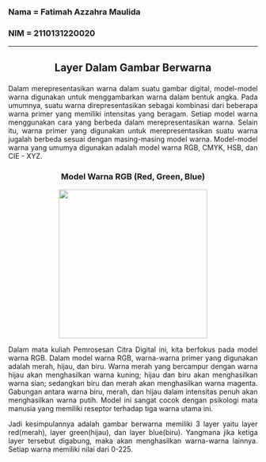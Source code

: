 ### Nama = Fatimah Azzahra Maulida

### NIM = 2110131220020

---

## <p align=center><b>Layer Dalam Gambar Berwarna</b></p>

<p align=justify>Dalam merepresentasikan warna dalam suatu gambar digital, model-model warna digunakan untuk menggambarkan warna dalam bentuk angka. Pada umumnya, suatu warna direpresentasikan sebagai kombinasi dari beberapa warna primer yang memiliki intensitas yang beragam. Setiap model warna menggunakan cara yang berbeda dalam merepresentasikan warna. Selain itu, warna primer yang digunakan untuk merepresentasikan suatu warna jugalah berbeda sesuai dengan masing-masing model warna. Model-model warna yang umumya digunakan adalah model warna RGB, CMYK, HSB, dan CIE - XYZ.</p>

### <p align=center><b>Model Warna RGB (Red, Green, Blue)</b></p>

<p align=center><img src="https://user-images.githubusercontent.com/112606990/191282532-8d7a0736-f5a8-4f4b-b845-b25150b8a5e9.png" width=300 heigth=300></p>

<p align=justify>Dalam mata kuliah Pemrosesan Citra Digital ini, kita berfokus pada model warna RGB. Dalam model warna RGB, warna-warna primer yang digunakan adalah merah, hijau, dan biru. Warna merah yang bercampur dengan warna hijau akan menghasilkan warna kuning; hijau dan biru akan menghasilkan warna sian; sedangkan biru dan merah akan menghasilkan warna magenta. Gabungan antara warna biru, merah, dan hijau dalam intensitas penuh akan menghasilkan warna putih. Model ini sangat cocok dengan psikologi mata manusia yang memiliki reseptor terhadap tiga warna utama ini.</p>

<p align=justify>Jadi kesimpulannya adalah gambar berwarna memiliki 3 layer yaitu layer red(merah), layer green(hijau), dan layer blue(biru). Yangmana jika ketiga layer tersebut digabung, maka akan menghasilkan warna-warna lainnya. Setiap warna memiliki nilai dari 0-225.</p>

